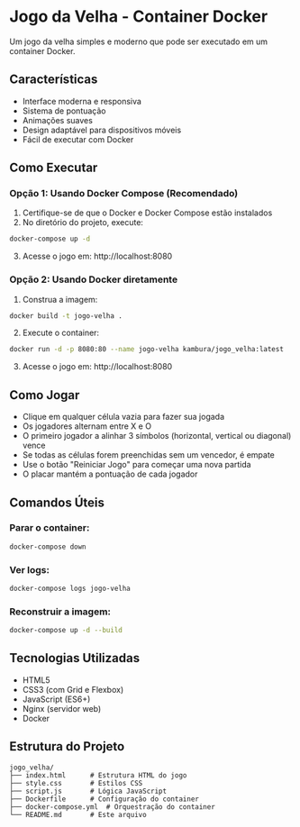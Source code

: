 # Jogo da Velha - Container Docker

Um jogo da velha simples e moderno que pode ser executado em um container Docker.

## Características

- Interface moderna e responsiva
- Sistema de pontuação
- Animações suaves
- Design adaptável para dispositivos móveis
- Fácil de executar com Docker

## Como Executar

### Opção 1: Usando Docker Compose (Recomendado)

1. Certifique-se de que o Docker e Docker Compose estão instalados
2. No diretório do projeto, execute:

```bash
docker-compose up -d
```

3. Acesse o jogo em: http://localhost:8080

### Opção 2: Usando Docker diretamente

1. Construa a imagem:
```bash
docker build -t jogo-velha .
```

2. Execute o container:
```bash
docker run -d -p 8080:80 --name jogo-velha kambura/jogo_velha:latest
```

3. Acesse o jogo em: http://localhost:8080

## Como Jogar

- Clique em qualquer célula vazia para fazer sua jogada
- Os jogadores alternam entre X e O
- O primeiro jogador a alinhar 3 símbolos (horizontal, vertical ou diagonal) vence
- Se todas as células forem preenchidas sem um vencedor, é empate
- Use o botão "Reiniciar Jogo" para começar uma nova partida
- O placar mantém a pontuação de cada jogador

## Comandos Úteis

### Parar o container:
```bash
docker-compose down
```

### Ver logs:
```bash
docker-compose logs jogo-velha
```

### Reconstruir a imagem:
```bash
docker-compose up -d --build
```

## Tecnologias Utilizadas

- HTML5
- CSS3 (com Grid e Flexbox)
- JavaScript (ES6+)
- Nginx (servidor web)
- Docker

## Estrutura do Projeto

```
jogo_velha/
├── index.html      # Estrutura HTML do jogo
├── style.css       # Estilos CSS
├── script.js       # Lógica JavaScript
├── Dockerfile      # Configuração do container
├── docker-compose.yml  # Orquestração do container
└── README.md       # Este arquivo
``` 

